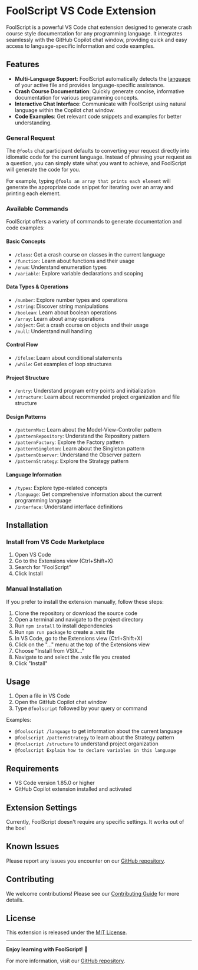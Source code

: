 # FoolScript VS Code Extension

FoolScript is a powerful VS Code chat extension designed to generate crash course style documentation for any programming language. It integrates seamlessly with the GitHub Copilot chat window, providing quick and easy access to language-specific information and code examples.

## Features

- **Multi-Language Support**: FoolScript automatically detects the [language](https://code.visualstudio.com/docs/languages/identifiers) of your active file and provides language-specific assistance.
- **Crash Course Documentation**: Quickly generate concise, informative documentation for various programming concepts.
- **Interactive Chat Interface**: Communicate with FoolScript using natural language within the Copilot chat window.
- **Code Examples**: Get relevant code snippets and examples for better understanding.

### General Request

The `@fools` chat participant defaults to converting your request directly into idiomatic code for the current language. Instead of phrasing your request as a question, you can simply state what you want to achieve, and FoolScript will generate the code for you.

For example, typing `@fools an array that prints each element` will generate the appropriate code snippet for iterating over an array and printing each element.

### Available Commands

FoolScript offers a variety of commands to generate documentation and code examples:

#### Basic Concepts
- `/class`: Get a crash course on classes in the current language
- `/function`: Learn about functions and their usage
- `/enum`: Understand enumeration types
- `/variable`: Explore variable declarations and scoping

#### Data Types & Operations
- `/number`: Explore number types and operations
- `/string`: Discover string manipulations
- `/boolean`: Learn about boolean operations
- `/array`: Learn about array operations
- `/object`: Get a crash course on objects and their usage
- `/null`: Understand null handling

#### Control Flow
- `/ifelse`: Learn about conditional statements
- `/while`: Get examples of loop structures

#### Project Structure
- `/entry`: Understand program entry points and initialization
- `/structure`: Learn about recommended project organization and file structure

#### Design Patterns
- `/patternMvc`: Learn about the Model-View-Controller pattern
- `/patternRepository`: Understand the Repository pattern
- `/patternFactory`: Explore the Factory pattern
- `/patternSingleton`: Learn about the Singleton pattern
- `/patternObserver`: Understand the Observer pattern
- `/patternStrategy`: Explore the Strategy pattern

#### Language Information
- `/types`: Explore type-related concepts
- `/language`: Get comprehensive information about the current programming language
- `/interface`: Understand interface definitions

## Installation

### Install from VS Code Marketplace

1. Open VS Code
2. Go to the Extensions view (Ctrl+Shift+X)
3. Search for "FoolScript"
4. Click Install

### Manual Installation

If you prefer to install the extension manually, follow these steps:

1. Clone the repository or download the source code
2. Open a terminal and navigate to the project directory
3. Run `npm install` to install dependencies
4. Run `npm run package` to create a .vsix file
5. In VS Code, go to the Extensions view (Ctrl+Shift+X)
6. Click on the "..." menu at the top of the Extensions view
7. Choose "Install from VSIX..."
8. Navigate to and select the .vsix file you created
9. Click "Install"

## Usage

1. Open a file in VS Code
2. Open the GitHub Copilot chat window
3. Type `@foolscript` followed by your query or command

Examples:
- `@foolscript /language` to get information about the current language
- `@foolscript /patternStrategy` to learn about the Strategy pattern
- `@foolscript /structure` to understand project organization
- `@foolscript Explain how to declare variables in this language`

## Requirements

- VS Code version 1.85.0 or higher
- GitHub Copilot extension installed and activated

## Extension Settings

Currently, FoolScript doesn't require any specific settings. It works out of the box!

## Known Issues

Please report any issues you encounter on our [GitHub repository](https://github.com/jtmuller5/foolscript/issues).

## Contributing

We welcome contributions! Please see our [Contributing Guide](CONTRIBUTING.md) for more details.

## License

This extension is released under the [MIT License](LICENSE).

---

**Enjoy learning with FoolScript!** 🚀

For more information, visit our [GitHub repository](https://github.com/jtmuller5/foolscript).

